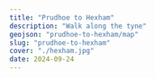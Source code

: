 ```yaml
---
title: "Prudhoe to Hexham"
description: "Walk along the tyne"
geojson: "prudhoe-to-hexham/map"
slug: "prudhoe-to-hexham"
cover: "./hexham.jpg"
date: 2024-09-24
---
```

